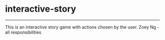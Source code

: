 # interactive-story
---
This is an interactive story game with actions chosen by the user.
Zoey Ng - all responsibilities
